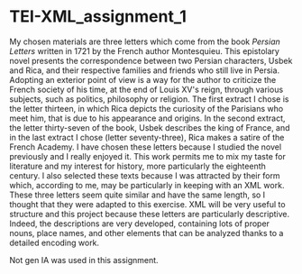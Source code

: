 # TEI-XML_assignment_1

My chosen materials are three letters which come from the book _Persian Letters_ written in 1721 by the French author Montesquieu. This epistolary novel presents the correspondence between two Persian characters, Usbek and Rica, and their respective families and friends who still live in Persia. Adopting an exterior point of view is a way for the author to criticize the French society of his time, at the end of Louis XV's reign, through various subjects, such as politics, philosophy or religion. The first extract I chose is the letter thirteen, in which Rica depicts the curiosity of the Parisians who meet him, that is due to his appearance and origins. In the second extract, the letter thirty-seven of the book, Usbek describes the king of France, and in the last extract I chose (letter seventy-three), Rica makes a satire of the French Academy. 
I have chosen these letters because I studied the novel previously and I really enjoyed it. This work permits me to mix my taste for literature and my interest for history, more particularly the eighteenth century. I also selected these texts because I was attracted by their form which, according to me, may be particularly in keeping with an XML work. These three letters seem quite similar and have the same length, so I thought that they were adapted to this exercise. 
XML will be very useful to structure and this project because these letters are particularly descriptive. Indeed, the descriptions are very developed, containing lots of proper nouns, place names, and other elements that can be analyzed thanks to a detailed encoding work. 

Not gen IA was used in this assignment. 
